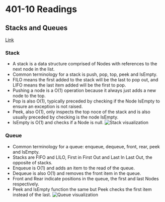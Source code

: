 # 401-10 Readings

## Stacks and Queues
[Link](https://codefellows.github.io/common_curriculum/data_structures_and_algorithms/Code_401/class-10/resources/stacks_and_queues.html)
### Stack
- A stack is a data structure comprised of Nodes with references to the next node in the list.
- Common terminology for a stack is push, pop, top, peek and IsEmpty.
- FILO means the first added to the stack will be the last to pop out, and LIFO means the last item added will be the first to pop.
- Pushing a node is a O(1) operation because it always just adds a new node to the top.
- Pop is also O(1), typically preceded by checking if the Node IsEmpty to ensure an exception is not raised.
- Peek, also O(1), only inspects the top noce of the stack and is also usually preceded by checking is the node IsEmpty.
- IsEmpty is O(1) and checks if a Node is null.
![Stack visualization](https://codefellows.github.io/common_curriculum/data_structures_and_algorithms/Code_401/class-10/resources/images/stack1.PNG)
### Queue
- Common terminology for a queue: enqueue, dequeue, front, rear, peek and IsEmpty.
- Stacks are FIFO and LILO, First in First Out and Last In Last Out, the opposite of stacks.
- Enqueue is O(1) and adds an item to the read of the queue.
- Dequeue is also O(1) and removes the front item in the queue.
- Front and Rear indicate positions in the queue, the first and last Nodes respectively.
- Peek and IsEmpty function the same but Peek checks the first item instead of the last.
![Queue visualization](https://codefellows.github.io/common_curriculum/data_structures_and_algorithms/Code_401/class-10/resources/images/Queue.PNG)